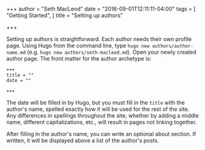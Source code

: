 +++
author = "Seth MacLeod"
date = "2016-09-01T12:11:11-04:00"
tags = [
  "Getting Started",
]
title = "Setting up authors"

+++

Setting up authors is straightforward. Each author needs their own profile page. Using Hugo from the command line, type `hugo new authors/author-name.md` (e.g. `hugo new authors/seth-macleod.md`). Open your newly created author page. The front matter for the author archetype is:

```
+++
title = ""
date = ""

+++

```

The date will be filled in by Hugo, but you must fill in the `title` with the author's name, spelled exactly how it will be used for the rest of the site. Any differences in spellings throughout the site, whether by adding a middle name, different capitalizations, etc., will result in pages not linking together.

After filling in the author's name, you can write an optional about section. If written, it will be displayed above a list of the author's posts.

